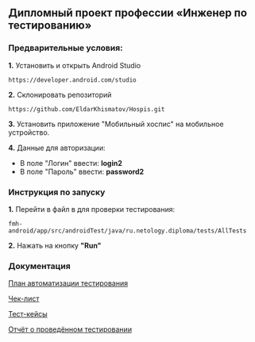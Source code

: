 
## **Дипломный проект профессии «Инженер по тестированию»**


### **Предварительные условия:**
**1.** Установить и открыть Android Studio 
      
    https://developer.android.com/studio 
  
**2.** Склонировать репозиторий

    https://github.com/EldarKhismatov/Hospis.git   
 
**3.**  Установить приложение "Мобильный хоспис" на мобильное устройство.

**4.** Данные для авторизации: 
- В поле "Логин" ввести: **login2**   
- В поле "Пароль" ввести: **password2**

### **Инструкция по запуску**

**1.** Перейти в файл в для проверки тестирования:    

    fmh-android/app/src/androidTest/java/ru.netology.diploma/tests/AllTests

  

**2.** Нажать на кнопку **"Run"**


### **Документация**

[План автоматизации тестирования](https://github.com/EldarKhismatov/Hospis/blob/main/Plan.md)

[Чек-лист](https://github.com/EldarKhismatov/Hospis/blob/main/Check.xlsx)

[Тест-кейсы](https://github.com/EldarKhismatov/Hospis/blob/main/Cases.xlsx)

[Отчёт о проведённом тестировании](https://github.com/EldarKhismatov/Hospis/blob/main/Result.md)
